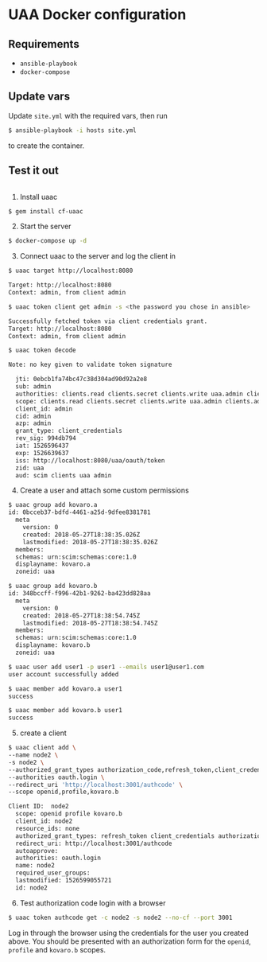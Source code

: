 # UAA Docker configuration

## Requirements
- `ansible-playbook`
- `docker-compose`

## Update vars
Update `site.yml` with the required vars, then run

```bash
$ ansible-playbook -i hosts site.yml
```
to create the container.

## Test it out
```bash
```
1. Install uaac

```sh
$ gem install cf-uaac
```

2. Start the server
```sh
$ docker-compose up -d
```

3. Connect uaac to the server and log the client in
```sh
$ uaac target http://localhost:8080

Target: http://localhost:8080
Context: admin, from client admin

$ uaac token client get admin -s <the password you chose in ansible>

Successfully fetched token via client credentials grant.
Target: http://localhost:8080
Context: admin, from client admin

$ uaac token decode

Note: no key given to validate token signature

  jti: 0ebcb1fa74bc47c38d304ad90d92a2e8
  sub: admin
  authorities: clients.read clients.secret clients.write uaa.admin clients.admin scim.write scim.read
  scope: clients.read clients.secret clients.write uaa.admin clients.admin scim.write scim.read
  client_id: admin
  cid: admin
  azp: admin
  grant_type: client_credentials
  rev_sig: 994db794
  iat: 1526596437
  exp: 1526639637
  iss: http://localhost:8080/uaa/oauth/token
  zid: uaa
  aud: scim clients uaa admin
```

4. Create a user and attach some custom permissions
```sh
$ uaac group add kovaro.a
id: 0bcceb37-bdfd-4461-a25d-9dfee8381781
  meta
    version: 0
    created: 2018-05-27T18:38:35.026Z
    lastmodified: 2018-05-27T18:38:35.026Z
  members:
  schemas: urn:scim:schemas:core:1.0
  displayname: kovaro.a
  zoneid: uaa

$ uaac group add kovaro.b
id: 348bccff-f996-42b1-9262-ba423dd828aa
  meta
    version: 0
    created: 2018-05-27T18:38:54.745Z
    lastmodified: 2018-05-27T18:38:54.745Z
  members:
  schemas: urn:scim:schemas:core:1.0
  displayname: kovaro.b
  zoneid: uaa

$ uaac user add user1 -p user1 --emails user1@user1.com
user account successfully added

$ uaac member add kovaro.a user1
success

$ uaac member add kovaro.b user1
success
```

5. create a client
```sh
$ uaac client add \
--name node2 \
-s node2 \
--authorized_grant_types authorization_code,refresh_token,client_credentials \
--authorities oauth.login \
--redirect_uri 'http://localhost:3001/authcode' \
--scope openid,profile,kovaro.b

Client ID:  node2
  scope: openid profile kovaro.b
  client_id: node2
  resource_ids: none
  authorized_grant_types: refresh_token client_credentials authorization_code
  redirect_uri: http://localhost:3001/authcode
  autoapprove:
  authorities: oauth.login
  name: node2
  required_user_groups:
  lastmodified: 1526599055721
  id: node2
  ```

6. Test authorization code login with a browser
```sh
$ uaac token authcode get -c node2 -s node2 --no-cf --port 3001
```
Log in through the browser using the credentials for the user you created above.
You should be presented with an  authorization form for the `openid`, `profile` and `kovaro.b` scopes.
